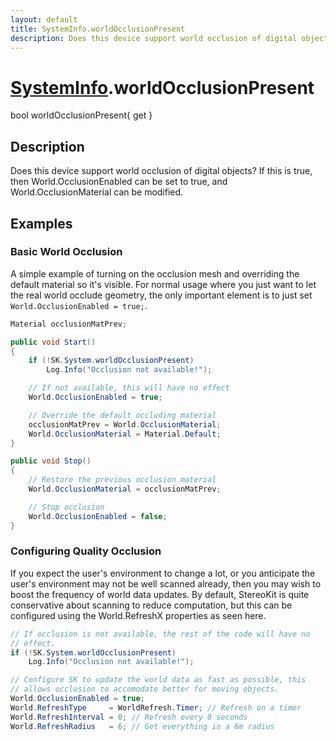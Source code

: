 ```yaml
---
layout: default
title: SystemInfo.worldOcclusionPresent
description: Does this device support world occlusion of digital objects? If this is true, then World.OcclusionEnabled can be set to true, and World.OcclusionMaterial can be modified.
---
```

# [SystemInfo]({{site.url}}/Pages/Reference/SystemInfo.html).worldOcclusionPresent

<div class='signature' markdown='1'>
bool worldOcclusionPresent{ get }
</div>

## Description
Does this device support world occlusion of digital
objects? If this is true, then World.OcclusionEnabled can be set
to true, and World.OcclusionMaterial can be modified.


## Examples

### Basic World Occlusion

A simple example of turning on the occlusion mesh and overriding the
default material so it's visible. For normal usage where you just
want to let the real world occlude geometry, the only important
element is to just set `World.OcclusionEnabled = true;`.
```csharp
Material occlusionMatPrev;

public void Start()
{
	if (!SK.System.worldOcclusionPresent)
		Log.Info("Occlusion not available!");

	// If not available, this will have no effect
	World.OcclusionEnabled = true;

	// Override the default occluding material
	occlusionMatPrev = World.OcclusionMaterial;
	World.OcclusionMaterial = Material.Default;
}

public void Stop()
{
	// Restore the previous occlusion material
	World.OcclusionMaterial = occlusionMatPrev;

	// Stop occlusion
	World.OcclusionEnabled = false;
}
```
### Configuring Quality Occlusion

If you expect the user's environment to change a lot, or you
anticipate the user's environment may not be well scanned already,
then you may wish to boost the frequency of world data updates. By
default, StereoKit is quite conservative about scanning to reduce
computation, but this can be configured using the World.RefreshX
properties as seen here.

```csharp
// If occlusion is not available, the rest of the code will have no
// effect.
if (!SK.System.worldOcclusionPresent)
	Log.Info("Occlusion not available!");

// Configure SK to update the world data as fast as possible, this
// allows occlusion to accomodate better for moving objects.
World.OcclusionEnabled = true;
World.RefreshType     = WorldRefresh.Timer; // Refresh on a timer
World.RefreshInterval = 0; // Refresh every 0 seconds
World.RefreshRadius   = 6; // Get everything in a 6m radius
```

